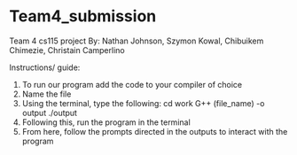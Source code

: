 # Team4_submission
Team 4 cs115 project 
By: Nathan Johnson, Szymon Kowal, Chibuikem Chimezie, Christain Camperlino

Instructions/ guide:

1. To run our program add the code to your compiler of choice
2. Name the file
3. Using the terminal, type the following:
	cd work
	G++ (file_name) -o output
	./output
3. Following this, run the program in the terminal
4. From here, follow the prompts directed in the outputs to interact with the program
